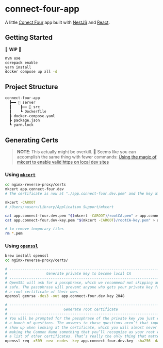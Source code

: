 # connect-four-app

A little [Conect Four](https://en.wikipedia.org/wiki/Connect_Four) app built with [NestJS](https://nestjs.com/) and [React](https://react.dev/).

## Getting Started

🚧 **WIP** 🚧

```bash
nvm use
corepack enable
yarn install
docker compose up all -d
```

## Project Structure

<!-- ┃ ━ ┣ ┳ ┗ -->

```txt
connect-four-app
  ┣━━ 📁 server
  ┃    ┣━━ 📁 src
  ┃    ┗ Dockerfile
  ┣ docker-compose.yaml
  ┣ package.json
  ┗ yarn.lock
```

## Generating Certs

> **NOTE**: This actually might be overkill. 🙂 Seems like you can accomplish the same thing with fewer commands: [Using the magic of mkcert to enable valid https on local dev sites](https://dev.to/aschmelyun/using-the-magic-of-mkcert-to-enable-valid-https-on-local-dev-sites-3a3c)

### Using [`mkcert`](https://github.com/FiloSottile/mkcert)

```sh
cd nginx-reverse-proxy/certs
mkcert app.connect-four.dev
# The certificate is now at "./app.connect-four.dev.pem" and the key at "./app.connect-four.dev-key.pem"

mkcert -CAROOT
# /Users/<user>/Library/Application Support/mkcert

cat app.connect-four.dev.pem "$(mkcert -CAROOT)/rootCA.pem" > app.connect-four.dev.crt
cat app.connect-four.dev-key.pem "$(mkcert -CAROOT)/rootCA-key.pem" > app.connect-four.dev.key

# to remove temporary files
rm *.pem
```

### Using [`openssl`](https://github.com/openssl/openssl)

```sh
brew install openssl
cd nginx-reverse-proxy/certs/

# -----------------------------------------------------------------------------
#                  Generate private key to become local CA
# -----------------------------------------------------------------------------
# OpenSSL will ask for a passphrase, which we recommend not skipping and keeping
# safe. The passphrase will prevent anyone who gets your private key from generating
# a root certificate of their own.
openssl genrsa -des3 -out app.connect-four.dev.key 2048

# -----------------------------------------------------------------------------
#                          Generate root certificate
# -----------------------------------------------------------------------------
# You will be prompted for the passphrase of the private key you just chose and
# a bunch of questions. The answers to those questions aren’t that important. They
# show up when looking at the certificate, which you will almost never do. I suggest
# making the Common Name something that you’ll recognize as your root certificate in
# a list of other certificates. That’s really the only thing that matters.
openssl req -x509 -new -nodes -key app.connect-four.dev.key -sha256 -days 1825 -out app.connect-four.dev.pem
```

